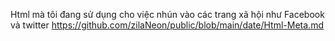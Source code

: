 Html mà tôi đang sử dụng cho việc nhún vào các trang xã hội như Facebook và twitter https://github.com/zilaNeon/public/blob/main/date/Html-Meta.md 
